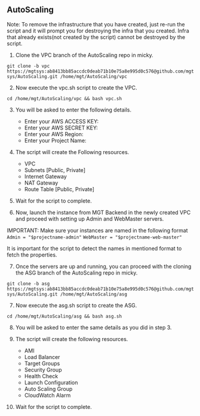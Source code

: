 ## AutoScaling


Note: To remove the infrastructure that you have created, just re-run the script and it will prompt you for destroying the infra that you created. Infra that already exists(not created by the script) cannot be destroyed by the script.


1. Clone the VPC branch of the AutoScaling repo in micky.

```git clone -b vpc https://mgtsys:ab8413bb85accdc0deab71b10e75a8e995d0c576@github.com/mgtsys/AutoScaling.git /home/mgt/AutoScaling/vpc```

2. Now execute the vpc.sh script to create the VPC.

```cd /home/mgt/AutoScaling/vpc && bash vpc.sh```

3. You will be asked to enter the following details.

    * Enter your AWS ACCESS KEY: 
    * Enter your AWS SECRET KEY: 
    * Enter your AWS Region: 
    * Enter your Project Name: 

4. The script will create the Following resources.

    * VPC
    * Subnets [Public, Private]
    * Internet Gateway
    * NAT Gateway
    * Route Table [Public, Private]

5. Wait for the script to complete.

6. Now, launch the instance from MGT Backend in the newly created VPC and proceed with setting up Admin and WebMaster servers.

IMPORTANT: Make sure your instances are named in the following format ``Admin = "$projectname-admin"`` ``WebMaster = "$projectname-web-master"``

It is important for the script to detect the names in mentioned format to fetch the properties.

7. Once the servers are up and running, you can proceed with the cloning the ASG branch of the AutoScaling repo in micky.

```git clone -b asg https://mgtsys:ab8413bb85accdc0deab71b10e75a8e995d0c576@github.com/mgtsys/AutoScaling.git /home/mgt/AutoScaling/asg```

7. Now execute the asg.sh script to create the ASG.

```cd /home/mgt/AutoScaling/asg && bash asg.sh```

8. You will be asked to enter the same details as you did in step 3.

9. The script will create the following resources.

    * AMI
    * Load Balancer
    * Target Groups
    * Security Group
    * Health Check
    * Launch Configuration
    * Auto Scaling Group
    * CloudWatch Alarm

10. Wait for the script to complete.
